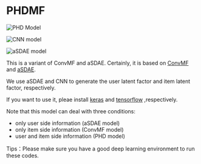 # PHDMF

![PHD Model](https://github.com/daicoolb/PHDMF/blob/master/PHD.png)

![CNN model](https://github.com/daicoolb/PHDMF/blob/master/CNN.png)

![aSDAE model](https://github.com/daicoolb/PHDMF/blob/master/aSDAE.png)

This is a variant of ConvMF and aSDAE. Certainly, it is based on [ConvMF](http://dm.postech.ac.kr/~cartopy/ConvMF/) and [aSDAE](https://www.aaai.org/ocs/index.php/AAAI/AAAI17/paper/download/14676/13916).

We use aSDAE and CNN to generate the user latent factor and item latent factor, respectively.

If you want to use it, pleae install [keras](keras.io) and [tensorflow](http://tensorflow.org/) ,respectively.

Note that this model can deal with three conditions: 
- only user side information (aSDAE model)
- only item side information (ConvMF model)
- user and item side information (PHD model)

Tips：Please make sure you have a good deep learning environment to run these codes.
